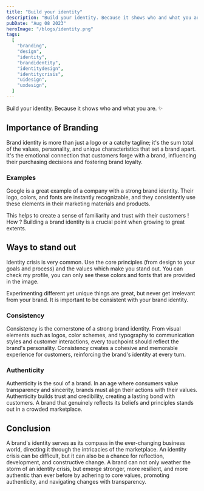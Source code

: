 ```yaml
---
title: "Build your identity"
description: "Build your identity. Because it shows who and what you are. ✨"
pubDate: "Aug 08 2023"
heroImage: "/blogs/identity.png"
tags:
  [
    "branding",
    "design",
    "identity",
    "brandidentity",
    "identitydesign",
    "identitycrisis",
    "uidesign",
    "uxdesign",
  ]
---
```


Build your identity. Because it shows who and what you are. ✨

## Importance of Branding
Brand identity is more than just a logo or a catchy tagline; it's the sum total of the values, personality, and unique characteristics that set a brand apart. It's the emotional connection that customers forge with a brand, influencing their purchasing decisions and fostering brand loyalty.

### Examples
Google is a great example of a company with a strong brand identity. Their logo, colors, and fonts are instantly recognizable, and they consistently use these elements in their marketing materials and products.

This helps to create a sense of familiarity and trust with their customers ! How ? Building a brand identity is a crucial point when growing to great extents.

## Ways to stand out
Identity crisis is very common. Use the core principles (from design to your goals and process) and the values which make you stand out. You can check my profile, you can only see these colors and fonts that are provided in the image.

Experimenting different yet unique things are great, but never get irrelevant from your brand. It is important to be consistent with your brand identity.

### Consistency
Consistency is the cornerstone of a strong brand identity. From visual elements such as logos, color schemes, and typography to communication styles and customer interactions, every touchpoint should reflect the brand's personality. Consistency creates a cohesive and memorable experience for customers, reinforcing the brand's identity at every turn.

### Authenticity
Authenticity is the soul of a brand. In an age where consumers value transparency and sincerity, brands must align their actions with their values. Authenticity builds trust and credibility, creating a lasting bond with customers. A brand that genuinely reflects its beliefs and principles stands out in a crowded marketplace.

## Conclusion
A brand's identity serves as its compass in the ever-changing business world, directing it through the intricacies of the marketplace. An identity crisis can be difficult, but it can also be a chance for reflection, development, and constructive change. A brand can not only weather the storm of an identity crisis, but emerge stronger, more resilient, and more authentic than ever before by adhering to core values, promoting authenticity, and navigating changes with transparency.
